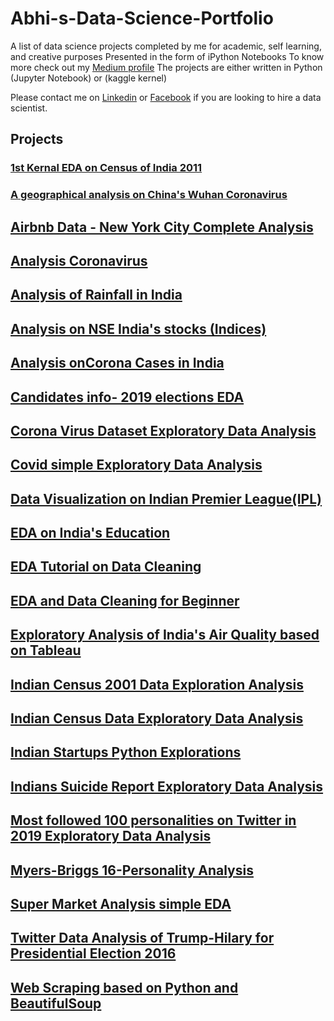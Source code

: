 # Abhi-s-Data-Science-Portfolio
A list of data science projects completed  by me for academic, self learning, and creative purposes
Presented in the form of iPython Notebooks
To know more check out my [Medium profile](https://medium.com/@abhijeet.herokhan)
The projects are either written in Python (Jupyter Notebook) or (kaggle kernel)

Please contact me on [Linkedin](https://in.linkedin.com/in/abhijeet-hirekhan-15903a132)   or   [Facebook](https://www.facebook.com/abhijeet.hirekhan) if you are looking to hire a data scientist.
 

## Projects ##

### [1st Kernal EDA on  Census of India 2011](https://github.com/abhihirekhan/Abhi-s-Data-Science-Portfolio/tree/master/1st%20Kernal%20EDA%20on%20%20Census%20of%20India%202011) ###

### [A geographical analysis on China's Wuhan Coronavirus](https://github.com/abhihirekhan/Abhi-s-Data-Science-Portfolio/tree/master/A%20geographical%20analysis%20on%20China's%20Wuhan%20Coronavirus) ###

## [Airbnb Data - New York City Complete Analysis](https://github.com/abhihirekhan/Abhi-s-Data-Science-Portfolio/tree/master/Airbnb%20Data%20-%20New%20York%20City%20Complete%20Analysis) ##

## [Analysis Coronavirus](https://github.com/abhihirekhan/Abhi-s-Data-Science-Portfolio/tree/master/Analysis%20Coronavirus) ##

## [Analysis of Rainfall in  India](https://github.com/abhihirekhan/Abhi-s-Data-Science-Portfolio/tree/master/Analysis%20of%20Rainfall%20in%20%20India) ##

## [Analysis on NSE India's stocks (Indices)](https://github.com/abhihirekhan/Abhi-s-Data-Science-Portfolio/tree/master/Analysis%20on%20NSE%20India's%20stocks%20(Indices)) ##

## [Analysis onCorona Cases in India](https://github.com/abhihirekhan/Abhi-s-Data-Science-Portfolio/tree/master/Analysis%20onCorona%20Cases%20in%20India) ##

## [Candidates info- 2019 elections EDA](https://github.com/abhihirekhan/Abhi-s-Data-Science-Portfolio/tree/master/Candidates%20info-%202019%20elections%20EDA) ##

## [Corona Virus Dataset Exploratory Data Analysis](https://github.com/abhihirekhan/Abhi-s-Data-Science-Portfolio/tree/master/Corona%20Virus%20Dataset%20Exploratory%20Data%20Analysis) ##

## [Covid simple Exploratory Data Analysis](https://github.com/abhihirekhan/Abhi-s-Data-Science-Portfolio/tree/master/Covid%20simple%20Exploratory%20Data%20Analysis) ##

## [Data Visualization on Indian Premier League(IPL)](https://github.com/abhihirekhan/Abhi-s-Data-Science-Portfolio/tree/master/Data%20Visualization%20on%20Indian%20Premier%20League(IPL)) ##

## [EDA on India's Education](https://github.com/abhihirekhan/Abhi-s-Data-Science-Portfolio/tree/master/EDA%20%20on%20India's%20Education) ##

## [EDA Tutorial on Data Cleaning](https://github.com/abhihirekhan/Abhi-s-Data-Science-Portfolio/tree/master/EDA%20Tutorial%20on%20Data%20Cleaning) ##

## [EDA and Data Cleaning for Beginner](https://github.com/abhihirekhan/Abhi-s-Data-Science-Portfolio/tree/master/EDA%20and%20Data%20Cleaning%20for%20Beginner) ##

## [Exploratory Analysis of India's Air Quality based on Tableau](https://github.com/abhihirekhan/Abhi-s-Data-Science-Portfolio/tree/master/Exploratory%20Analysis%20of%20India's%20%20Air%20Quality%20based%20on%20Tableau) ##

## [Indian Census 2001 Data Exploration Analysis](https://github.com/abhihirekhan/Abhi-s-Data-Science-Portfolio/tree/master/Indian%20Census%202001%20Data%20Exploration%20Analysis) ##

## [Indian Census Data Exploratory Data Analysis](https://github.com/abhihirekhan/Abhi-s-Data-Science-Portfolio/tree/master/Indian%20Census%20Data%20Exploratory%20Data%20Analysis) ##

## [Indian Startups Python Explorations](https://github.com/abhihirekhan/Abhi-s-Data-Science-Portfolio/tree/master/Indian%20Startups%20Python%20%20Explorations) ##

## [Indians Suicide Report Exploratory Data Analysis](https://github.com/abhihirekhan/Abhi-s-Data-Science-Portfolio/tree/master/Indians%20Suicide%20Report%20Exploratory%20Data%20Analysis) ##

## [Most followed 100 personalities on Twitter in 2019 Exploratory Data Analysis](https://github.com/abhihirekhan/Abhi-s-Data-Science-Portfolio/tree/master/Most%20followed%20100%20%20personalities%20on%20Twitter%20in%202019%20%20Exploratory%20Data%20Analysis) ##

## [Myers-Briggs 16-Personality Analysis](https://github.com/abhihirekhan/Abhi-s-Data-Science-Portfolio/tree/master/Myers-Briggs%2016-Personality%20Analysis) ##

## [Super Market Analysis simple EDA](https://github.com/abhihirekhan/Abhi-s-Data-Science-Portfolio/tree/master/Super%20Market%20Analysis%20simple%20EDA) ##

## [Twitter Data Analysis of Trump-Hilary for Presidential Election 2016](https://github.com/abhihirekhan/Abhi-s-Data-Science-Portfolio/tree/master/Twitter%20Data%20Analysis%20of%20Trump-Hilary%20%20for%20Presidential%20Election%202016) ##

## [Web Scraping based on Python and BeautifulSoup](https://github.com/abhihirekhan/Abhi-s-Data-Science-Portfolio/blob/master/Web%20Scraping%20based%20on%20Python%20and%20BeautifulSoup.ipynb) ##



























